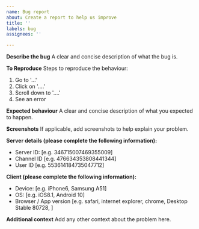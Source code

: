 ```yaml
---
name: Bug report
about: Create a report to help us improve
title: ''
labels: bug
assignees: ''

---
```


**Describe the bug**
A clear and concise description of what the bug is.

**To Reproduce**
Steps to reproduce the behaviour:
1. Go to '...'
2. Click on '....'
3. Scroll down to '....'
4. See an error

**Expected behaviour**
A clear and concise description of what you expected to happen.

**Screenshots**
If applicable, add screenshots to help explain your problem.

**Server details (please complete the following information):**
 - Server ID: [e.g. 346715007469355009]
 - Channel ID [e.g. 476634353808441344]
 - User ID [e.g. 553614184735047712]
 
**Client (please complete the following information):**
 - Device: [e.g. iPhone6, Samsung A51]
 - OS: [e.g. iOS8.1, Android 10]
 - Browser / App version [e.g. safari, internet explorer, chrome, Desktop Stable 80728, ]

**Additional context**
Add any other context about the problem here.
